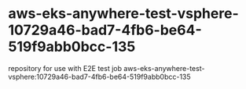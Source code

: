 # aws-eks-anywhere-test-vsphere-10729a46-bad7-4fb6-be64-519f9abb0bcc-135
repository for use with E2E test job aws-eks-anywhere-test-vsphere:10729a46-bad7-4fb6-be64-519f9abb0bcc-135
